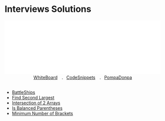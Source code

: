 <h1>Interviews Solutions</h1>

<div align="center">
    <img src="../Assets/interviews/carbon.svg" style="width:600px"/>
</div> 

<div align="center" id='top'>
    <a href="https://github.com/PompaDonpa/WhiteBoard">WhiteBoard</a>&emsp;.&ensp;
    <a href="https://github.com/PompaDonpa/CodeSnippets">CodeSnippets</a>&emsp;.&ensp;
    <a href="https://github.com/PompaDonpa/">PompaDonpa</a>
</div> 

<br />


-   [BattleShips](/battleships/index.js)
-   [Find Second Largest](/find-second-largest-element-array/index.js)
-   [Intersection of 2 Arrays](/intersection-of-two-arrays/index.js)
-   [Is Balanced Parentheses](/is-balanced-parentheses/index.js)
-   [Minimum Number of Brackets](/minimum-number-of-brackets/index.js)